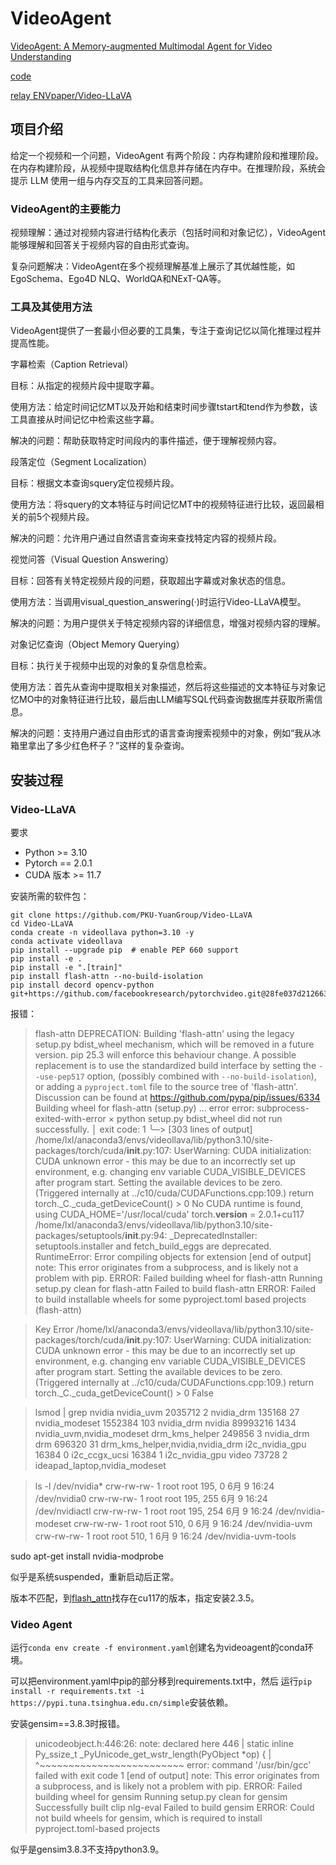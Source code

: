 # VideoAgent

[VideoAgent: A Memory-augmented Multimodal Agent for Video Understanding](https://arxiv.org/pdf/2403.11481)

[code](https://github.com/YueFan1014/VideoAgent)

[relay ENV](https://github.com/PKU-YuanGroup/Video-LLaVA)[paper/Video-LLaVA](https://arxiv.org/pdf/2311.10122)

## 项目介绍

给定一个视频和一个问题，VideoAgent 有两个阶段：内存构建阶段和推理阶段。在内存构建阶段，从视频中提取结构化信息并存储在内存中。在推理阶段，系统会提示 LLM 使用一组与内存交互的工具来回答问题。

### VideoAgent的主要能力

视频理解：通过对视频内容进行结构化表示（包括时间和对象记忆），VideoAgent能够理解和回答关于视频内容的自由形式查询。

复杂问题解决：VideoAgent在多个视频理解基准上展示了其优越性能，如EgoSchema、Ego4D NLQ、WorldQA和NExT-QA等。

### 工具及其使用方法

VideoAgent提供了一套最小但必要的工具集，专注于查询记忆以简化推理过程并提高性能。

字幕检索（Caption Retrieval）

目标：从指定的视频片段中提取字幕。

使用方法：给定时间记忆MT以及开始和结束时间步骤tstart和tend作为参数，该工具直接从时间记忆中检索这些字幕。

解决的问题：帮助获取特定时间段内的事件描述，便于理解视频内容。

段落定位（Segment Localization）

目标：根据文本查询squery定位视频片段。

使用方法：将squery的文本特征与时间记忆MT中的视频特征进行比较，返回最相关的前5个视频片段。

解决的问题：允许用户通过自然语言查询来查找特定内容的视频片段。

视觉问答（Visual Question Answering）

目标：回答有关特定视频片段的问题，获取超出字幕或对象状态的信息。

使用方法：当调用visual_question_answering(·)时运行Video-LLaVA模型。

解决的问题：为用户提供关于特定视频内容的详细信息，增强对视频内容的理解。

对象记忆查询（Object Memory Querying）

目标：执行关于视频中出现的对象的复杂信息检索。

使用方法：首先从查询中提取相关对象描述，然后将这些描述的文本特征与对象记忆MO中的对象特征进行比较，最后由LLM编写SQL代码查询数据库并获取所需信息。

解决的问题：支持用户通过自由形式的语言查询搜索视频中的对象，例如“我从冰箱里拿出了多少红色杯子？”这样的复杂查询。

## 安装过程

### Video-LLaVA

要求

- Python >= 3.10
- Pytorch == 2.0.1
- CUDA 版本 >= 11.7

安装所需的软件包：

    git clone https://github.com/PKU-YuanGroup/Video-LLaVA
    cd Video-LLaVA
    conda create -n videollava python=3.10 -y
    conda activate videollava
    pip install --upgrade pip  # enable PEP 660 support
    pip install -e .
    pip install -e ".[train]"
    pip install flash-attn --no-build-isolation
    pip install decord opencv-python git+https://github.com/facebookresearch/pytorchvideo.git@28fe037d212663c6a24f373b94cc5d478c8c1a1d

报错：
>flash-attn
  DEPRECATION: Building 'flash-attn' using the legacy setup.py bdist_wheel mechanism, which will be removed in a future version. pip 25.3 will enforce this behaviour change. A possible replacement is to use the standardized build interface by setting the `--use-pep517` option, (possibly combined with `--no-build-isolation`), or adding a `pyproject.toml` file to the source tree of 'flash-attn'. Discussion can be found at https://github.com/pypa/pip/issues/6334
  Building wheel for flash-attn (setup.py) ... error
  error: subprocess-exited-with-error
  × python setup.py bdist_wheel did not run successfully.
  │ exit code: 1
  ╰─> [303 lines of output]
      /home/lxl/anaconda3/envs/videollava/lib/python3.10/site-packages/torch/cuda/__init__.py:107: UserWarning: CUDA initialization: CUDA unknown error - this may be due to an incorrectly set up environment, e.g. changing env variable CUDA_VISIBLE_DEVICES after program start. Setting the available devices to be zero. (Triggered internally at ../c10/cuda/CUDAFunctions.cpp:109.)
        return torch._C._cuda_getDeviceCount() > 0
      No CUDA runtime is found, using CUDA_HOME='/usr/local/cuda'
      torch.__version__  = 2.0.1+cu117
      /home/lxl/anaconda3/envs/videollava/lib/python3.10/site-packages/setuptools/__init__.py:94: _DeprecatedInstaller: setuptools.installer and fetch_build_eggs are deprecated.
      RuntimeError: Error compiling objects for extension
      [end of output]
  note: This error originates from a subprocess, and is likely not a problem with pip.
  ERROR: Failed building wheel for flash-attn
  Running setup.py clean for flash-attn
Failed to build flash-attn
ERROR: Failed to build installable wheels for some pyproject.toml based projects (flash-attn)

>Key Error
/home/lxl/anaconda3/envs/videollava/lib/python3.10/site-packages/torch/cuda/__init__.py:107: UserWarning: CUDA initialization: CUDA unknown error - this may be due to an incorrectly set up environment, e.g. changing env variable CUDA_VISIBLE_DEVICES after program start. Setting the available devices to be zero. (Triggered internally at ../c10/cuda/CUDAFunctions.cpp:109.)
  return torch._C._cuda_getDeviceCount() > 0
False

>lsmod | grep nvidia
nvidia_uvm           2035712  2
nvidia_drm            135168  27
nvidia_modeset       1552384  103 nvidia_drm
nvidia              89993216  1434 nvidia_uvm,nvidia_modeset
drm_kms_helper        249856  3 nvidia_drm
drm                   696320  31 drm_kms_helper,nvidia,nvidia_drm
i2c_nvidia_gpu         16384  0
i2c_ccgx_ucsi          16384  1 i2c_nvidia_gpu
video                  73728  2 ideapad_laptop,nvidia_modeset

>ls -l /dev/nvidia*
crw-rw-rw- 1 root root 195,   0  6月  9 16:24 /dev/nvidia0
crw-rw-rw- 1 root root 195, 255  6月  9 16:24 /dev/nvidiactl
crw-rw-rw- 1 root root 195, 254  6月  9 16:24 /dev/nvidia-modeset
crw-rw-rw- 1 root root 510,   0  6月  9 16:24 /dev/nvidia-uvm
crw-rw-rw- 1 root root 510,   1  6月  9 16:24 /dev/nvidia-uvm-tools

sudo apt-get install nvidia-modprobe

似乎是系统suspended，重新启动后正常。

版本不匹配，到[flash_attn](https://github.com/Dao-AILab/flash-attention/releases)找存在cu117的版本，指定安装2.3.5。

### Video Agent

运行`conda env create -f environment.yaml`创建名为videoagent的conda环境。

可以把environment.yaml中pip的部分移到requirements.txt中，然后
运行`pip install -r requirements.txt -i  https://pypi.tuna.tsinghua.edu.cn/simple`安装依赖。

安装gensim==3.8.3时报错。
>unicodeobject.h:446:26: note: declared here
        446 | static inline Py_ssize_t _PyUnicode_get_wstr_length(PyObject *op) {
            |                          ^~~~~~~~~~~~~~~~~~~~~~~~~~
      error: command '/usr/bin/gcc' failed with exit code 1
      [end of output]
  note: This error originates from a subprocess, and is likely not a problem with pip.
  ERROR: Failed building wheel for gensim
  Running setup.py clean for gensim
Successfully built clip nlg-eval
Failed to build gensim
ERROR: Could not build wheels for gensim, which is required to install pyproject.toml-based projects

似乎是gensim3.8.3不支持python3.9。
